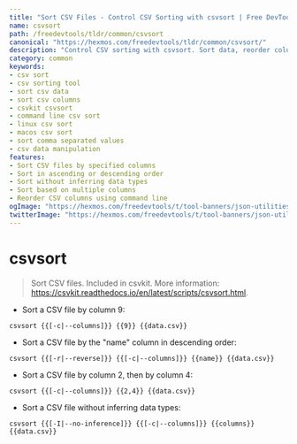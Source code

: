 ```yaml
---
title: "Sort CSV Files - Control CSV Sorting with csvsort | Free DevTools"
name: csvsort
path: /freedevtools/tldr/common/csvsort
canonical: "https://hexmos.com/freedevtools/tldr/common/csvsort/"
description: "Control CSV sorting with csvsort. Sort data, reorder columns, and refine CSV files. Free online tool, no registration required."
category: common
keywords:
- csv sort
- csv sorting tool
- sort csv data
- sort csv columns
- csvkit csvsort
- command line csv sort
- linux csv sort
- macos csv sort
- sort comma separated values
- csv data manipulation
features:
- Sort CSV files by specified columns
- Sort in ascending or descending order
- Sort without inferring data types
- Sort based on multiple columns
- Reorder CSV columns using command line
ogImage: "https://hexmos.com/freedevtools/t/tool-banners/json-utilities-banner.png"
twitterImage: "https://hexmos.com/freedevtools/t/tool-banners/json-utilities-banner.png"
---
```


# csvsort

> Sort CSV files.
> Included in csvkit.
> More information: <https://csvkit.readthedocs.io/en/latest/scripts/csvsort.html>.

- Sort a CSV file by column 9:

`csvsort {{[-c|--columns]}} {{9}} {{data.csv}}`

- Sort a CSV file by the "name" column in descending order:

`csvsort {{[-r|--reverse]}} {{[-c|--columns]}} {{name}} {{data.csv}}`

- Sort a CSV file by column 2, then by column 4:

`csvsort {{[-c|--columns]}} {{2,4}} {{data.csv}}`

- Sort a CSV file without inferring data types:

`csvsort {{[-I|--no-inference]}} {{[-c|--columns]}} {{columns}} {{data.csv}}`
